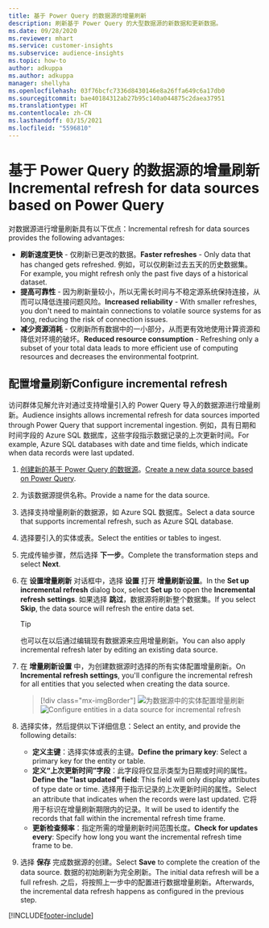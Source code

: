 ```yaml
---
title: 基于 Power Query 的数据源的增量刷新
description: 刷新基于 Power Query 的大型数据源的新数据和更新数据。
ms.date: 09/28/2020
ms.reviewer: mhart
ms.service: customer-insights
ms.subservice: audience-insights
ms.topic: how-to
author: adkuppa
ms.author: adkuppa
manager: shellyha
ms.openlocfilehash: 03f76bcfc7336d8430146e8a26ffa649c6a17db0
ms.sourcegitcommit: bae40184312ab27b95c140a044875c2daea37951
ms.translationtype: HT
ms.contentlocale: zh-CN
ms.lasthandoff: 03/15/2021
ms.locfileid: "5596810"
---
```

# <a name="incremental-refresh-for-data-sources-based-on-power-query"></a><span data-ttu-id="5cbe4-103">基于 Power Query 的数据源的增量刷新</span><span class="sxs-lookup"><span data-stu-id="5cbe4-103">Incremental refresh for data sources based on Power Query</span></span>

<span data-ttu-id="5cbe4-104">对数据源进行增量刷新具有以下优点：</span><span class="sxs-lookup"><span data-stu-id="5cbe4-104">Incremental refresh for data sources provides the following advantages:</span></span>

- <span data-ttu-id="5cbe4-105">**刷新速度更快** - 仅刷新已更改的数据。</span><span class="sxs-lookup"><span data-stu-id="5cbe4-105">**Faster refreshes** - Only data that has changed gets refreshed.</span></span> <span data-ttu-id="5cbe4-106">例如，可以仅刷新过去五天的历史数据集。</span><span class="sxs-lookup"><span data-stu-id="5cbe4-106">For example, you might refresh only the past five days of a historical dataset.</span></span>
- <span data-ttu-id="5cbe4-107">**提高可靠性** - 因为刷新量较小，所以无需长时间与不稳定源系统保持连接，从而可以降低连接问题风险。</span><span class="sxs-lookup"><span data-stu-id="5cbe4-107">**Increased reliability** - With smaller refreshes, you don't need to maintain connections to volatile source systems for as long, reducing the risk of connection issues.</span></span>
- <span data-ttu-id="5cbe4-108">**减少资源消耗** - 仅刷新所有数据中的一小部分，从而更有效地使用计算资源和降低对环境的破坏。</span><span class="sxs-lookup"><span data-stu-id="5cbe4-108">**Reduced resource consumption** - Refreshing only a subset of your total data leads to more efficient use of computing resources and decreases the environmental footprint.</span></span>

## <a name="configure-incremental-refresh"></a><span data-ttu-id="5cbe4-109">配置增量刷新</span><span class="sxs-lookup"><span data-stu-id="5cbe4-109">Configure incremental refresh</span></span>

<span data-ttu-id="5cbe4-110">访问群体见解允许对通过支持增量引入的 Power Query 导入的数据源进行增量刷新。</span><span class="sxs-lookup"><span data-stu-id="5cbe4-110">Audience insights allows incremental refresh for data sources imported through Power Query that support incremental ingestion.</span></span> <span data-ttu-id="5cbe4-111">例如，具有日期和时间字段的 Azure SQL 数据库，这些字段指示数据记录的上次更新时间。</span><span class="sxs-lookup"><span data-stu-id="5cbe4-111">For example, Azure SQL databases with date and time fields, which indicate when data records were last updated.</span></span>

1. <span data-ttu-id="5cbe4-112">[创建新的基于 Power Query 的数据源](connect-power-query.md)。</span><span class="sxs-lookup"><span data-stu-id="5cbe4-112">[Create a new data source based on Power Query](connect-power-query.md).</span></span>

1. <span data-ttu-id="5cbe4-113">为该数据源提供名称。</span><span class="sxs-lookup"><span data-stu-id="5cbe4-113">Provide a name for the data source.</span></span>

1. <span data-ttu-id="5cbe4-114">选择支持增量刷新的数据源，如 Azure SQL 数据库。</span><span class="sxs-lookup"><span data-stu-id="5cbe4-114">Select a data source that supports incremental refresh, such as Azure SQL database.</span></span>

1. <span data-ttu-id="5cbe4-115">选择要引入的实体或表。</span><span class="sxs-lookup"><span data-stu-id="5cbe4-115">Select the entities or tables to ingest.</span></span>

1. <span data-ttu-id="5cbe4-116">完成传输步骤，然后选择 **下一步**。</span><span class="sxs-lookup"><span data-stu-id="5cbe4-116">Complete the transformation steps and select **Next**.</span></span>

1. <span data-ttu-id="5cbe4-117">在 **设置增量刷新** 对话框中，选择 **设置** 打开 **增量刷新设置**。</span><span class="sxs-lookup"><span data-stu-id="5cbe4-117">In the **Set up incremental refresh** dialog box, select **Set up** to open the **Incremental refresh settings**.</span></span> <span data-ttu-id="5cbe4-118">如果选择 **跳过**，数据源将刷新整个数据集。</span><span class="sxs-lookup"><span data-stu-id="5cbe4-118">If you select **Skip**, the data source will refresh the entire data set.</span></span>
   > [!TIP]
   > <span data-ttu-id="5cbe4-119">也可以在以后通过编辑现有数据源来应用增量刷新。</span><span class="sxs-lookup"><span data-stu-id="5cbe4-119">You can also apply incremental refresh later by editing an existing data source.</span></span>

1. <span data-ttu-id="5cbe4-120">在 **增量刷新设置** 中，为创建数据源时选择的所有实体配置增量刷新。</span><span class="sxs-lookup"><span data-stu-id="5cbe4-120">On **Incremental refresh settings**, you'll configure the incremental refresh for all entities that you selected when creating the data source.</span></span>

   > [!div class="mx-imgBorder"]
   > <span data-ttu-id="5cbe4-121">![为数据源中的实体配置增量刷新](media/incremental-refresh-settings.png "为数据源中的实体配置增量刷新")</span><span class="sxs-lookup"><span data-stu-id="5cbe4-121">![Configure entities in a data source for incremental refresh](media/incremental-refresh-settings.png "Configure entities in a data source for incremental refresh")</span></span>

1. <span data-ttu-id="5cbe4-122">选择实体，然后提供以下详细信息：</span><span class="sxs-lookup"><span data-stu-id="5cbe4-122">Select an entity, and provide the following details:</span></span>

   - <span data-ttu-id="5cbe4-123">**定义主键**：选择实体或表的主键。</span><span class="sxs-lookup"><span data-stu-id="5cbe4-123">**Define the primary key**: Select a primary key for the entity or table.</span></span>
   - <span data-ttu-id="5cbe4-124">**定义“上次更新时间”字段**：此字段将仅显示类型为日期或时间的属性。</span><span class="sxs-lookup"><span data-stu-id="5cbe4-124">**Define the "last updated" field**: This field will only display attributes of type date or time.</span></span> <span data-ttu-id="5cbe4-125">选择用于指示记录的上次更新时间的属性。</span><span class="sxs-lookup"><span data-stu-id="5cbe4-125">Select an attribute that indicates when the records were last updated.</span></span> <span data-ttu-id="5cbe4-126">它将用于标识在增量刷新期限内的记录。</span><span class="sxs-lookup"><span data-stu-id="5cbe4-126">It will be used to identify the records that fall within the incremental refresh time frame.</span></span>
   - <span data-ttu-id="5cbe4-127">**更新检查频率**：指定所需的增量刷新时间范围长度。</span><span class="sxs-lookup"><span data-stu-id="5cbe4-127">**Check for updates every**: Specify how long you want the incremental refresh time frame to be.</span></span>

1. <span data-ttu-id="5cbe4-128">选择 **保存** 完成数据源的创建。</span><span class="sxs-lookup"><span data-stu-id="5cbe4-128">Select **Save** to complete the creation of the data source.</span></span> <span data-ttu-id="5cbe4-129">数据的初始刷新为完全刷新。</span><span class="sxs-lookup"><span data-stu-id="5cbe4-129">The initial data refresh will be a full refresh.</span></span> <span data-ttu-id="5cbe4-130">之后，将按照上一步中的配置进行数据增量刷新。</span><span class="sxs-lookup"><span data-stu-id="5cbe4-130">Afterwards, the incremental data refresh happens as configured in the previous step.</span></span>


[!INCLUDE[footer-include](../includes/footer-banner.md)]